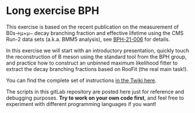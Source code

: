 # Long exercise BPH

This exercise is based on the recent publication on the measurement of B0s→μ+μ− decay branching fraction and effective lifetime using the CMS Run-2 data sets (a.k.a. BMM5 analysis), see [BPH-21-006](https://cms-results.web.cern.ch/cms-results/public-results/publications/BPH-21-006/index.html) for details. 

In this exercise we will start with an introductory presentation, quickly touch the reconstruction of B meson using the standard tool from the BPH group, and practice how to construct an unbinned maximum likelihood fitter to extract the decay branching fractions based on RooFit (the real main task!).

You can find the complete set of instructions [in the Twiki here](https://twiki.cern.ch/twiki/bin/view/CMS/SWGuideCMSDataAnalysisSchoolLPC2025LongExBsMuMu).

The scripts in this gitLab repository are posted here just for reference and debugging purposes. **Try to work on your own code first**, and feel free to experiment with different programming languages if you want!